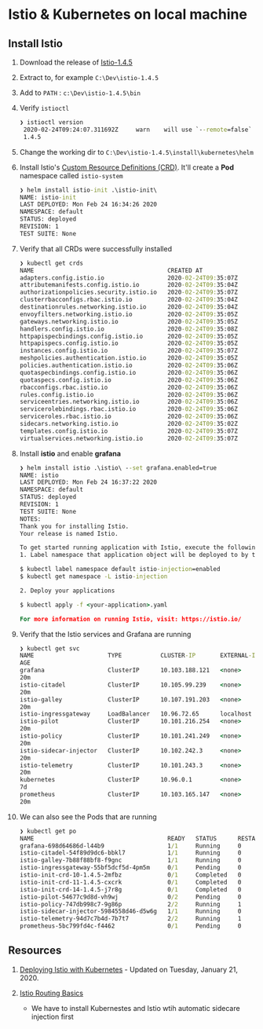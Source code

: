# Istio & Kubernetes on local machine

## Install Istio

1. Download the release of [Istio-1.4.5](https://github.com/istio/istio/releases/download/1.4.5/istio-1.4.5-win.zip)
2. Extract to, for example `C:\Dev\istio-1.4.5`
3. Add to `PATH` : `c:\Dev\istio-1.4.5\bin`
4. Verify `istioctl`

   ```cmd
   ❯ istioctl version
    2020-02-24T09:24:07.311692Z     warn    will use `--remote=false` to retrieve version info due to `no Istio pods in namespace "istio-system"`
    1.4.5
   ```

5. Change the working dir to `C:\Dev\istio-1.4.5\install\kubernetes\helm`
6. Install Istio's [Custom Resource Definitions (CRD)](https://kubernetes.io/docs/concepts/extend-kubernetes/api-extension/custom-resources/#customresourcedefinitions). It'll create a **Pod** namespace called `istio-system`

    ```cmd
    ❯ helm install istio-init .\istio-init\
    NAME: istio-init
    LAST DEPLOYED: Mon Feb 24 16:34:26 2020
    NAMESPACE: default
    STATUS: deployed
    REVISION: 1
    TEST SUITE: None
    ```

7. Verify that all CRDs were successfully installed

    ```cmd
    ❯ kubectl get crds
    NAME                                      CREATED AT
    adapters.config.istio.io                  2020-02-24T09:35:07Z
    attributemanifests.config.istio.io        2020-02-24T09:35:04Z
    authorizationpolicies.security.istio.io   2020-02-24T09:35:07Z
    clusterrbacconfigs.rbac.istio.io          2020-02-24T09:35:04Z
    destinationrules.networking.istio.io      2020-02-24T09:35:04Z
    envoyfilters.networking.istio.io          2020-02-24T09:35:05Z
    gateways.networking.istio.io              2020-02-24T09:35:05Z
    handlers.config.istio.io                  2020-02-24T09:35:08Z
    httpapispecbindings.config.istio.io       2020-02-24T09:35:05Z
    httpapispecs.config.istio.io              2020-02-24T09:35:05Z
    instances.config.istio.io                 2020-02-24T09:35:07Z
    meshpolicies.authentication.istio.io      2020-02-24T09:35:05Z
    policies.authentication.istio.io          2020-02-24T09:35:06Z
    quotaspecbindings.config.istio.io         2020-02-24T09:35:06Z
    quotaspecs.config.istio.io                2020-02-24T09:35:06Z
    rbacconfigs.rbac.istio.io                 2020-02-24T09:35:06Z
    rules.config.istio.io                     2020-02-24T09:35:06Z
    serviceentries.networking.istio.io        2020-02-24T09:35:06Z
    servicerolebindings.rbac.istio.io         2020-02-24T09:35:06Z
    serviceroles.rbac.istio.io                2020-02-24T09:35:06Z
    sidecars.networking.istio.io              2020-02-24T09:35:02Z
    templates.config.istio.io                 2020-02-24T09:35:07Z
    virtualservices.networking.istio.io       2020-02-24T09:35:07Z
    ```

8. Install **istio** and enable **grafana**

    ```cmd
    ❯ helm install istio .\istio\ --set grafana.enabled=true
    NAME: istio
    LAST DEPLOYED: Mon Feb 24 16:37:22 2020
    NAMESPACE: default
    STATUS: deployed
    REVISION: 1
    TEST SUITE: None
    NOTES:
    Thank you for installing Istio.
    Your release is named Istio.

    To get started running application with Istio, execute the following steps:
    1. Label namespace that application object will be deployed to by the following command (take default namespace as an example)

    $ kubectl label namespace default istio-injection=enabled
    $ kubectl get namespace -L istio-injection

    2. Deploy your applications

    $ kubectl apply -f <your-application>.yaml

    For more information on running Istio, visit: https://istio.io/
    ```

9. Verify that the Istio services and Grafana are running

    ```cmd
    ❯ kubectl get svc
    NAME                     TYPE           CLUSTER-IP       EXTERNAL-IP   PORT(S)
    AGE
    grafana                  ClusterIP      10.103.188.121   <none>        3000/TCP
    20m
    istio-citadel            ClusterIP      10.105.99.239    <none>        8060/TCP,15014/TCP
    20m
    istio-galley             ClusterIP      10.107.191.203   <none>        443/TCP,15014/TCP,9901/TCP
    20m
    istio-ingressgateway     LoadBalancer   10.96.72.65      localhost     15020:31177/TCP,80:31380/TCP,443:31390/TCP,31400:31400/TCP,15029:30060/TCP,15030:32409/TCP,15031:30538/TCP,15032:32128/TCP,15443:32372/TCP   20m
    istio-pilot              ClusterIP      10.101.216.254   <none>        15010/TCP,15011/TCP,8080/TCP,15014/TCP
    20m
    istio-policy             ClusterIP      10.101.241.249   <none>        9091/TCP,15004/TCP,15014/TCP
    20m
    istio-sidecar-injector   ClusterIP      10.102.242.3     <none>        443/TCP,15014/TCP
    20m
    istio-telemetry          ClusterIP      10.101.243.3     <none>        9091/TCP,15004/TCP,15014/TCP,42422/TCP
    20m
    kubernetes               ClusterIP      10.96.0.1        <none>        443/TCP
    7d
    prometheus               ClusterIP      10.103.165.147   <none>        9090/TCP
    20m
    ```

10. We can also see the Pods that are running

    ```cmd
    ❯ kubectl get po
    NAME                                      READY   STATUS      RESTARTS   AGE
    grafana-698d64686d-l44b9                  1/1     Running     0          22m
    istio-citadel-54f89d9dc6-bbkl7            1/1     Running     0          22m
    istio-galley-7b88f88bf8-f9gnc             1/1     Running     0          22m
    istio-ingressgateway-55bf5dcf5d-4pm5m     0/1     Pending     0          22m
    istio-init-crd-10-1.4.5-2mfbz             0/1     Completed   0          25m
    istio-init-crd-11-1.4.5-cxcrk             0/1     Completed   0          25m
    istio-init-crd-14-1.4.5-j7r8g             0/1     Completed   0          25m
    istio-pilot-54677c9d8d-vh9wj              0/2     Pending     0          22m
    istio-policy-747db998c7-9g86p             2/2     Running     1          22m
    istio-sidecar-injector-5984558d46-d5w6g   1/1     Running     0          22m
    istio-telemetry-94d7c7b4d-7b7t7           2/2     Running     1          22m
    prometheus-5bc799fd4c-f4462               0/1     Pending     0          22m
    ```

## Resources

1. [Deploying Istio with Kubernetes](https://www.linode.com/docs/kubernetes/how-to-deploy-istio-with-kubernetes/) - Updated on Tuesday, January 21, 2020.

2. [Istio Routing Basics](https://softwareengineeringdaily.com/2018/11/26/istio-routing-basics)
   - We have to install Kubernestes and Istio wtih automatic sidecare injection first